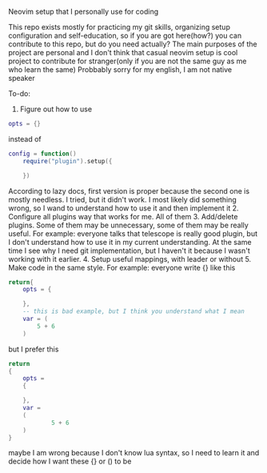 Neovim setup that I personally use for coding

This repo exists mostly for practicing my git skills, organizing setup configuration and self-education, so if you are got here(how?) you can contribute to this repo, but do you need actually? The main purposes of the project are personal and I don't think that casual neovim setup is cool project to contribute for stranger(only if you are not the same guy as me who learn the same)
Probbably sorry for my english, I am not native speaker

To-do:
1. Figure out how to use
```lua
opts = {}
```
instead of
```lua
config = function()
    require("plugin").setup({

    })
```
According to lazy docs, first version is proper because the second one is mostly needless. I tried, but it didn't work. I most likely did something wrong, so I wand to understand how to use it and then implement it
2. Configure all plugins way that works for me. All of them
3. Add/delete plugins. Some of them may be unnecessary, some of them may be really useful. For example: everyone talks that telescope is really good plugin, but I don't understand how to use it in my current understanding. At the same time I see why I need git implementation, but I haven't it because I wasn't working with it earlier.
4. Setup useful mappings, with leader or without
5. Make code in the same style. For example: everyone write {} like this
```lua
return{
    opts = {

    },
    -- this is bad example, but I think you understand what I mean
    var = (
        5 + 6
    )
```
but I prefer this
```lua
return
{
    opts =
    {

    },
    var =
    (
            5 + 6
    )
}
```
maybe I am wrong because I don't know lua syntax, so I need to learn it and decide how I want these {} or () to be
